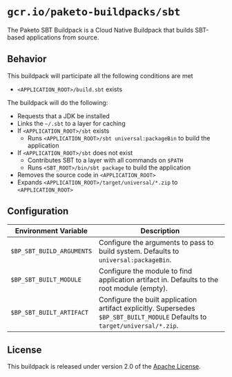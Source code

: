 # `gcr.io/paketo-buildpacks/sbt`
The Paketo SBT Buildpack is a Cloud Native Buildpack that builds SBT-based applications from source.

## Behavior
This buildpack will participate all the following conditions are met

* `<APPLICATION_ROOT>/build.sbt` exists

The buildpack will do the following:

* Requests that a JDK be installed
* Links the `~/.sbt` to a layer for caching
* If `<APPLICATION_ROOT>/sbt` exists
  * Runs `<APPLICATION_ROOT>/sbt universal:packageBin` to build the application
* If `<APPLICATION_ROOT>/sbt` does not exist
  * Contributes SBT to a layer with all commands on `$PATH`
  * Runs `<SBT_ROOT>/bin/sbt package` to build the application
* Removes the source code in `<APPLICATION_ROOT>`
* Expands `<APPLICATION_ROOT>/target/universal/*.zip` to `<APPLICATION_ROOT>`

## Configuration
| Environment Variable | Description
| -------------------- | -----------
| `$BP_SBT_BUILD_ARGUMENTS` | Configure the arguments to pass to build system.  Defaults to `universal:packageBin`.
| `$BP_SBT_BUILT_MODULE` | Configure the module to find application artifact in.  Defaults to the root module (empty).
| `$BP_SBT_BUILT_ARTIFACT` | Configure the built application artifact explicitly.  Supersedes `$BP_SBT_BUILT_MODULE`  Defaults to `target/universal/*.zip`.

## License
This buildpack is released under version 2.0 of the [Apache License][a].

[a]: http://www.apache.org/licenses/LICENSE-2.0
